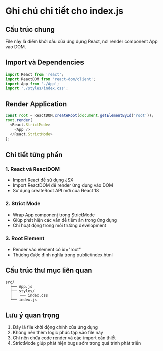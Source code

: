 # Ghi chú chi tiết cho index.js

## Cấu trúc chung
File này là điểm khởi đầu của ứng dụng React, nơi render component App vào DOM.

## Import và Dependencies
```javascript
import React from 'react';
import ReactDOM from 'react-dom/client';
import App from './App';
import './styles/index.css';
```

## Render Application
```javascript
const root = ReactDOM.createRoot(document.getElementById('root'));
root.render(
  <React.StrictMode>
    <App />
  </React.StrictMode>
);
```

## Chi tiết từng phần

### 1. React và ReactDOM
- Import React để sử dụng JSX
- Import ReactDOM để render ứng dụng vào DOM
- Sử dụng createRoot API mới của React 18

### 2. Strict Mode
- Wrap App component trong StrictMode
- Giúp phát hiện các vấn đề tiềm ẩn trong ứng dụng
- Chỉ hoạt động trong môi trường development

### 3. Root Element
- Render vào element có id="root"
- Thường được định nghĩa trong public/index.html

## Cấu trúc thư mục liên quan
```
src/
  ├── App.js
  ├── styles/
  │   └── index.css
  └── index.js
```

## Lưu ý quan trọng
1. Đây là file khởi động chính của ứng dụng
2. Không nên thêm logic phức tạp vào file này
3. Chỉ nên chứa code render và các import cần thiết
4. StrictMode giúp phát hiện bugs sớm trong quá trình phát triển 